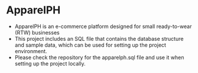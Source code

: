 # ApparelPH
- ApparelPH is an e-commerce platform designed for small ready-to-wear (RTW) businesses
- This project includes an SQL file that contains the database structure and sample data, which can be used for setting up the project environment.
- Please check the repository for the apparelph.sql file and use it when setting up the project locally.
